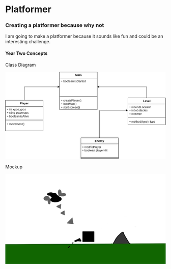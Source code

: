 # Platformer

### Creating a platformer because why not
I am going to make a platformer because it sounds like fun and could be an interesting challenge.

#### Year Two Concepts



Class Diagram

![ClassDiagram](https://github.com/CormacStone/Platformer/blob/main/images/ClassDiagram.drawio.png)

Mockup

![Mockup](https://github.com/CormacStone/Platformer/blob/main/images/mockup.png)
